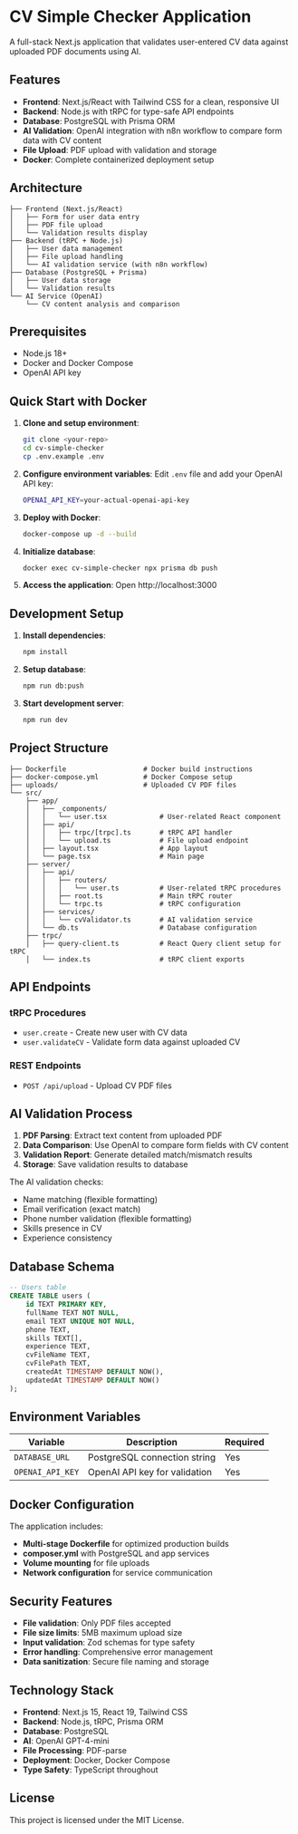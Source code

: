 # CV Simple Checker Application

A full-stack Next.js application that validates user-entered CV data against uploaded PDF documents using AI.

## Features

- **Frontend**: Next.js/React with Tailwind CSS for a clean, responsive UI
- **Backend**: Node.js with tRPC for type-safe API endpoints
- **Database**: PostgreSQL with Prisma ORM
- **AI Validation**: OpenAI integration with n8n workflow to compare form data with CV content
- **File Upload**: PDF upload with validation and storage
- **Docker**: Complete containerized deployment setup

## Architecture

```
├── Frontend (Next.js/React)
│   ├── Form for user data entry
│   ├── PDF file upload
│   └── Validation results display
├── Backend (tRPC + Node.js)
│   ├── User data management
│   ├── File upload handling
│   └── AI validation service (with n8n workflow)
├── Database (PostgreSQL + Prisma)
│   ├── User data storage
│   └── Validation results
└── AI Service (OpenAI)
    └── CV content analysis and comparison
```

## Prerequisites

- Node.js 18+
- Docker and Docker Compose
- OpenAI API key

## Quick Start with Docker

1. **Clone and setup environment**:

   ```bash
   git clone <your-repo>
   cd cv-simple-checker
   cp .env.example .env
   ```

2. **Configure environment variables**:
   Edit `.env` file and add your OpenAI API key:

   ```bash
   OPENAI_API_KEY=your-actual-openai-api-key
   ```

3. **Deploy with Docker**:

   ```bash
   docker-compose up -d --build
   ```

4. **Initialize database**:

   ```bash
   docker exec cv-simple-checker npx prisma db push
   ```

5. **Access the application**:
   Open http://localhost:3000

## Development Setup

1. **Install dependencies**:

   ```bash
   npm install
   ```

2. **Setup database**:

   ```bash
   npm run db:push
   ```

3. **Start development server**:
   ```bash
   npm run dev
   ```

## Project Structure

```
├── Dockerfile                   # Docker build instructions
├── docker-compose.yml           # Docker Compose setup
├── uploads/                     # Uploaded CV PDF files
└── src/
    ├── app/
    │   ├── _components/
    │   │   └── user.tsx             # User-related React component
    │   ├── api/
    │   │   ├── trpc/[trpc].ts       # tRPC API handler
    │   │   └── upload.ts            # File upload endpoint
    │   ├── layout.tsx               # App layout
    │   └── page.tsx                 # Main page
    ├── server/
    │   ├── api/
    │   │   ├── routers/
    │   │   │   └── user.ts          # User-related tRPC procedures
    │   │   ├── root.ts              # Main tRPC router
    │   │   └── trpc.ts              # tRPC configuration
    │   ├── services/
    │   │   └── cvValidator.ts       # AI validation service
    │   └── db.ts                    # Database configuration
    ├── trpc/
    │   ├── query-client.ts          # React Query client setup for tRPC
    │   └── index.ts                 # tRPC client exports
```

## API Endpoints

### tRPC Procedures

- `user.create` - Create new user with CV data
- `user.validateCV` - Validate form data against uploaded CV

### REST Endpoints

- `POST /api/upload` - Upload CV PDF files

## AI Validation Process

1. **PDF Parsing**: Extract text content from uploaded PDF
2. **Data Comparison**: Use OpenAI to compare form fields with CV content
3. **Validation Report**: Generate detailed match/mismatch results
4. **Storage**: Save validation results to database

The AI validation checks:

- Name matching (flexible formatting)
- Email verification (exact match)
- Phone number validation (flexible formatting)
- Skills presence in CV
- Experience consistency

## Database Schema

```sql
-- Users table
CREATE TABLE users (
    id TEXT PRIMARY KEY,
    fullName TEXT NOT NULL,
    email TEXT UNIQUE NOT NULL,
    phone TEXT,
    skills TEXT[],
    experience TEXT,
    cvFileName TEXT,
    cvFilePath TEXT,
    createdAt TIMESTAMP DEFAULT NOW(),
    updatedAt TIMESTAMP DEFAULT NOW()
);

```

## Environment Variables

| Variable         | Description                   | Required |
| ---------------- | ----------------------------- | -------- |
| `DATABASE_URL`   | PostgreSQL connection string  | Yes      |
| `OPENAI_API_KEY` | OpenAI API key for validation | Yes      |

## Docker Configuration

The application includes:

- **Multi-stage Dockerfile** for optimized production builds
- **composer.yml** with PostgreSQL and app services
- **Volume mounting** for file uploads
- **Network configuration** for service communication

## Security Features

- **File validation**: Only PDF files accepted
- **File size limits**: 5MB maximum upload size
- **Input validation**: Zod schemas for type safety
- **Error handling**: Comprehensive error management
- **Data sanitization**: Secure file naming and storage

## Technology Stack

- **Frontend**: Next.js 15, React 19, Tailwind CSS
- **Backend**: Node.js, tRPC, Prisma ORM
- **Database**: PostgreSQL
- **AI**: OpenAI GPT-4-mini
- **File Processing**: PDF-parse
- **Deployment**: Docker, Docker Compose
- **Type Safety**: TypeScript throughout

## License

This project is licensed under the MIT License.
